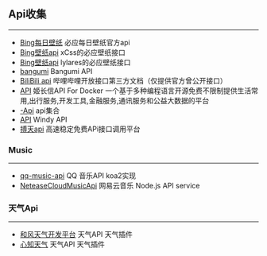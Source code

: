 ## Api收集
------

* [Bing每日壁纸](https://cn.bing.com/HPImageArchive.aspx?format=js&idx=0&n=1) 必应每日壁纸官方api
* [Bing壁纸api](https://github.com/xCss/bing/) xCss的必应壁纸接口
* [Bing壁纸api](https://github.com/lylares/Bing/) lylares的必应壁纸接口
* [bangumi](https://github.com/bangumi/api) Bangumi API
* [BiliBili api](https://github.com/fython/BilibiliAPIDocs) 哔哩哔哩开放接口第三方文档（仅提供官方曾公开接口）
* [API](https://github.com/insoxin/API) 姬长信API For Docker 一个基于多种编程语言开源免费不限制提供生活常用,出行服务,开发工具,金融服务,通讯服务和公益大数据的平台
* [-Api](https://github.com/ajycc20/-Api) api集合
* [API](https://github.com/windycom/API) Windy API
* [搏天api](http://api.btstu.cn/) 高速稳定免费APi接口调用平台

### Music
------
* [qq-music-api](https://github.com/Rain120/qq-music-api) QQ 音乐API koa2实现
* [NeteaseCloudMusicApi](https://github.com/Binaryify/NeteaseCloudMusicApi) 网易云音乐 Node.js API service

### 天气Api
------
* [和风天气开发平台](https://dev.qweather.com/) 天气API 天气插件
* [心知天气](https://www.seniverse.com/) 天气API 天气插件
